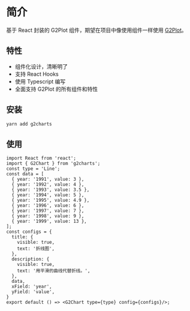 
# 简介

基于 React 封装的 G2Plot 组件，期望在项目中像使用组件一样使用 [G2Plot](https://g2plot.antv.vision/zh)。

## 特性

- 组件化设计，清晰明了
- 支持 React Hooks
- 使用 Typescript 编写
- 全面支持 G2Plot 的所有组件和特性

## 安装

```bash
yarn add g2charts
```

## 使用

```tsx
import React from 'react';
import { G2Chart } from 'g2charts';
const type = 'Line';
const data = [
  { year: '1991', value: 3 },
  { year: '1992', value: 4 },
  { year: '1993', value: 3.5 },
  { year: '1994', value: 5 },
  { year: '1995', value: 4.9 },
  { year: '1996', value: 6 },
  { year: '1997', value: 7 },
  { year: '1998', value: 9 },
  { year: '1999', value: 13 },
];
const configs = {
  title: {
    visible: true,
    text: '折线图',
  },
  description: {
    visible: true,
    text: '用平滑的曲线代替折线。',
  },
  data,
  xField: 'year',
  yField: 'value',
}
export default () => <G2Chart type={type} config={configs}/>;
```
